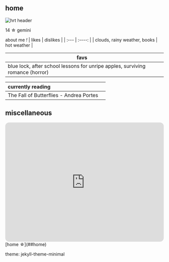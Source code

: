 ## home
![hrt header](https://user-images.githubusercontent.com/118266830/203076386-93776b0e-ca9e-406d-84cd-32e333b1a650.jpg)

14 ☆ gemini

about me *!*
| likes      | dislikes  |
| :---        |    :----:   |
| clouds, rainy weather, books    | hot weather            |

| favs |  |
| ----------- | ----------- |
| blue lock, after school lessons for unripe apples, surviving romance (horror) |  |

| currently reading      |  |
| :---        |    :----:   |
| The Fall of Butterflies - Andrea Portes    |      |

## miscellaneous
<iframe style="border-radius:12px" src="https://open.spotify.com/embed/playlist/2QK8YSbLQPuRBB315F6PR7?utm_source=generator&theme=0" width="100%" height="380" frameBorder="0" allowfullscreen="" allow="autoplay; clipboard-write; encrypted-media; fullscreen; picture-in-picture" loading="lazy"></iframe>
[home ☆](##home)

theme: jekyll-theme-minimal
